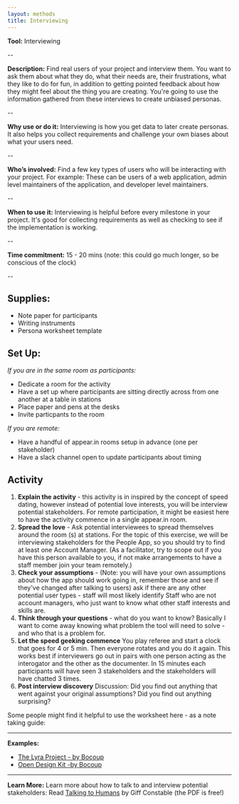 ```yaml
---
layout: methods
title: Interviewing
---
```


**Tool:**  Interviewing

--

**Description:**
Find real users of your project and interview them. You want to ask them about what they do, what their needs are, their frustrations, what they like to do for fun, in addition to getting pointed feedback about how they might feel about the thing you are creating. You're going to use the information gathered from these interviews to create unbiased personas.

--

**Why use or do it:**
Interviewing is how you get data to later create personas. It also helps you collect requirements and challenge your own biases about what your users need.

--

**Who’s involved:**
Find a few key types of users who will be interacting with your project. For example: These can be users of a web application, admin level maintainers of the application, and developer level maintainers.

--

**When to use it:**
Interviewing is helpful before every milestone in your project. It's good for collecting requirements as well as checking to see if the implementation is working.

--

**Time commitment:**  15 - 20 mins (note: this could go much longer, so be conscious of the clock)

--



Supplies:
--------------
- Note paper for participants
- Writing instruments
- Persona worksheet template


Set Up:
---------------

*If you are in the same room as participants:*

-   Dedicate a room for the activity
-   Have a set up where participants are sitting directly across from one another at a table in stations
-   Place paper and pens at the desks
-   Invite particpants to the room

*If you are remote:*

-   Have a handful of appear.in rooms setup in advance (one per stakeholder)
-   Have a slack channel open to update participants about timing


Activity
---------

1. **Explain the activity** - this activity is in inspired by the concept of speed dating, however instead of potential love interests, you will be interview potential stakeholders.  For remote participation, it might be easiest here to have the activity commence in a single appear.in room.
2. **Spread the love** - Ask potential interviewees to spread themselves around the room (s) at stations. For the topic of this exercise, we will be interviewing stakeholders for the People App, so you should try to find at least one Account Manager. (As a facilitator, try to scope out if you have this person available to you, if not make arrangements to have a staff member join your team remotely.)
3. **Check your assumptions** - (Note: you will have your own assumptions about how the app should work going in, remember those and see if they've changed after talking to users) ask if there are any other potential user types - staff will most likely identify Staff who are not account managers, who just want to know what other staff interests and skills are.
4. **Think through your questions** - what do you want to know? Basically I want to come away knowing what problem the tool will need to solve - and who that is a problem for.
5. **Let the speed geeking commence** You play referee and start a clock that goes for 4 or 5 min. Then everyone rotates and you do it again. This works best if interviewers go out in pairs with one person acting as the interogator and the other as the documenter. In 15 minutes each participants  will have seen 3 stakeholders and the stakeholders will have chatted 3 times.
6. **Post interview discovery** Discussion: Did you find out anything that went against your original assumptions? Did you find out anything surprising?

Some people might find it helpful to use the worksheet here - as a note taking guide:

---

**Examples:**
* [The Lyra Project - by Bocoup](https://github.com/vega/lyra/search?q=persona&type=Issues&utf8=%E2%9C%93)
* [Open Design Kit -by Bocoup](https://github.com/bocoup/opendesignkit/issues/7)

---

**Learn More:**
Learn more about how to talk to and interview potential stakeholders: Read [Talking to Humans](http://www.talkingtohumans.com/) by Giff Constable (the PDF is free!)
